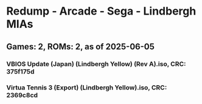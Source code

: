 # Redump - Arcade - Sega - Lindbergh MIAs
## Games: 2, ROMs: 2, as of 2025-06-05

### VBIOS Update (Japan) (Lindbergh Yellow) (Rev A).iso, CRC: 375f175d
### Virtua Tennis 3 (Export) (Lindbergh Yellow).iso, CRC: 2369c8cd
